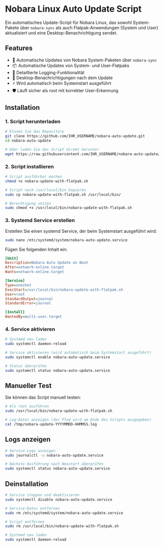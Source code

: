 # Nobara Linux Auto Update Script

Ein automatisches Update-Script für Nobara Linux, das sowohl System-Pakete über `nobara-sync` als auch Flatpak-Anwendungen (System und User) aktualisiert und eine Desktop-Benachrichtigung sendet.

## Features

- 🔄 Automatische Updates von Nobara System-Paketen über `nobara-sync`
- 📦 Automatische Updates von System- und User-Flatpaks
- 📝 Detaillierte Logging-Funktionalität
- 🔔 Desktop-Benachrichtigungen nach dem Update
- ⚡ Wird automatisch beim Systemstart ausgeführt
- 🛡️ Läuft sicher als root mit korrekter User-Erkennung

## Installation

### 1. Script herunterladen

```bash
# Klonen Sie das Repository
git clone https://github.com/IHR_USERNAME/nobara-auto-update.git
cd nobara-auto-update

# Oder laden Sie das Script direkt herunter
wget https://raw.githubusercontent.com/IHR_USERNAME/nobara-auto-update/main/nobara-update-with-flatpak.sh
```

### 2. Script installieren

```bash
# Script ausführbar machen
chmod +x nobara-update-with-flatpak.sh

# Script nach /usr/local/bin kopieren
sudo cp nobara-update-with-flatpak.sh /usr/local/bin/

# Berechtigung setzen
sudo chmod +x /usr/local/bin/nobara-update-with-flatpak.sh
```

### 3. Systemd Service erstellen

Erstellen Sie einen systemd Service, der beim Systemstart ausgeführt wird:

```bash
sudo nano /etc/systemd/system/nobara-auto-update.service
```

Fügen Sie folgenden Inhalt ein:

```ini
[Unit]
Description=Nobara Auto Update on Boot
After=network-online.target
Wants=network-online.target

[Service]
Type=oneshot
ExecStart=/usr/local/bin/nobara-update-with-flatpak.sh
User=root
StandardOutput=journal
StandardError=journal

[Install]
WantedBy=multi-user.target
```

### 4. Service aktivieren

```bash
# Systemd neu laden
sudo systemctl daemon-reload

# Service aktivieren (wird automatisch beim Systemstart ausgeführt)
sudo systemctl enable nobara-auto-update.service

# Status überprüfen
sudo systemctl status nobara-auto-update.service
```

## Manueller Test

Sie können das Script manuell testen:

```bash
# Als root ausführen
sudo /usr/local/bin/nobara-update-with-flatpak.sh

# Log-Datei anzeigen (der Pfad wird am Ende des Scripts ausgegeben)
cat /tmp/nobara-update-YYYYMMDD-HHMMSS.log
```

## Logs anzeigen

```bash
# Service-Logs anzeigen
sudo journalctl -u nobara-auto-update.service

# Nächste Ausführung nach Neustart überprüfen
sudo systemctl status nobara-auto-update.service
```

## Deinstallation

```bash
# Service stoppen und deaktivieren
sudo systemctl disable nobara-auto-update.service

# Service-Datei entfernen
sudo rm /etc/systemd/system/nobara-auto-update.service

# Script entfernen
sudo rm /usr/local/bin/nobara-update-with-flatpak.sh

# Systemd neu laden
sudo systemctl daemon-reload
```